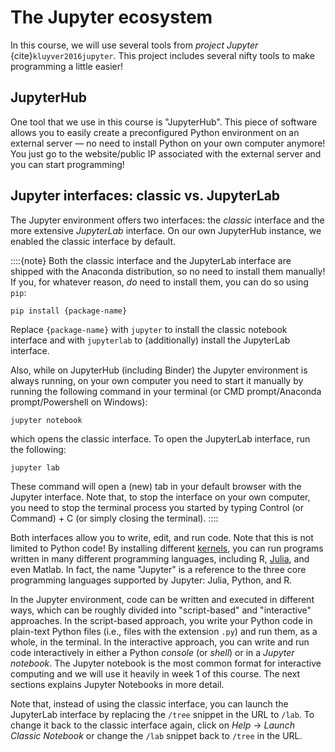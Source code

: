 # The Jupyter ecosystem
In this course, we will use several tools from *project Jupyter* {cite}`kluyver2016jupyter`. This project includes several nifty tools to make programming a little easier!

## JupyterHub
One tool that we use in this course is "JupyterHub". This piece of software allows you to easily create a preconfigured Python environment on an external server &mdash; no need to install Python on your own computer anymore! You just go to the website/public IP associated with the external server and you can start programming!

## Jupyter interfaces: classic vs. JupyterLab
The Jupyter environment offers two interfaces: the *classic* interface and the more extensive *JupyterLab* interface. On our own JupyterHub instance, we enabled the classic interface by default.

::::{note}
Both the classic interface and the JupyterLab interface are shipped with the Anaconda distribution, so no need to install them manually! If you, for whatever reason, *do* need to install them, you can do so using `pip`:

```
pip install {package-name}
```

Replace `{package-name}` with `jupyter` to install the classic notebook interface and with `jupyterlab` to (additionally) install the JupyterLab interface.

Also, while on JupyterHub (including Binder) the Jupyter environment is always running, on your own computer you need to start it manually by running the following command in your terminal (or CMD prompt/Anaconda prompt/Powershell on Windows):

```
jupyter notebook
```

which opens the classic interface. To open the JupyterLab interface, run the following:

```
jupyter lab
```

These command will open a (new) tab in your default browser with the Jupyter interface. Note that, to stop the interface on your own computer, you need to stop the terminal process you started by typing Control (or Command) + C (or simply closing the terminal).
::::

Both interfaces allow you to write, edit, and run code. Note that this is not limited to Python code! By installing different [kernels](https://jupyter.readthedocs.io/en/latest/projects/kernels.html), you can run programs written in many different programming languages, including R, [Julia](https://julialang.org/), and even Matlab. In fact, the name "Jupyter" is a reference to the three core programming languages supported by Jupyter: Julia, Python, and R.

In the Jupyter environment, code can be written and executed in different ways, which can be roughly divided into "script-based" and "interactive" approaches. In the script-based approach, you write your Python code in plain-text Python files (i.e., files with the extension `.py`) and run them, as a whole, in the terminal. In the interactive approach, you can write and run code interactively in either a Python *console* (or *shell*) or in a *Jupyter notebook*. The Jupyter notebook is the most common format for interactive computing and we will use it heavily in week 1 of this course. The next sections explains Jupyter Notebooks in more detail. 

Note that, instead of using the classic interface, you can launch the JupyterLab interface by replacing the `/tree` snippet in the URL to `/lab`. To change it back to the classic interface again, click on *Help* &rarr; *Launch Classic Notebook* or change the `/lab` snippet back to `/tree` in the URL. 

